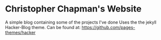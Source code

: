# Christopher Chapman's Website

A simple blog containing some of the projects I've done
Uses the the jekyll Hacker-Blog theme. Can be found at: https://github.com/pages-themes/hacker
